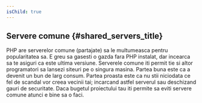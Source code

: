 ```yaml
---
isChild: true
---
```


## Servere comune {#shared_servers_title}

PHP are serverelor comune (partajate) sa le multumeasca pentru popularitatea sa.
E greu sa gasesti o gazda fara PHP instalat, dar incearca sa te asiguri ca este ultima versiune.
Serverele comune iti permit tie si altor programatori sa lansezi siteuri pe o singura
masina. Partea buna este ca a devenit un bun de larg consum. Partea proasta este ca
nu stii niciodata ce fel de scandal vor creea vecinii tai; incarcand astfel serverul
sau deschizand gauri de securitate. Daca bugetul proiectului tau iti permite sa eviti
servere comune atunci e bine sa o faci.